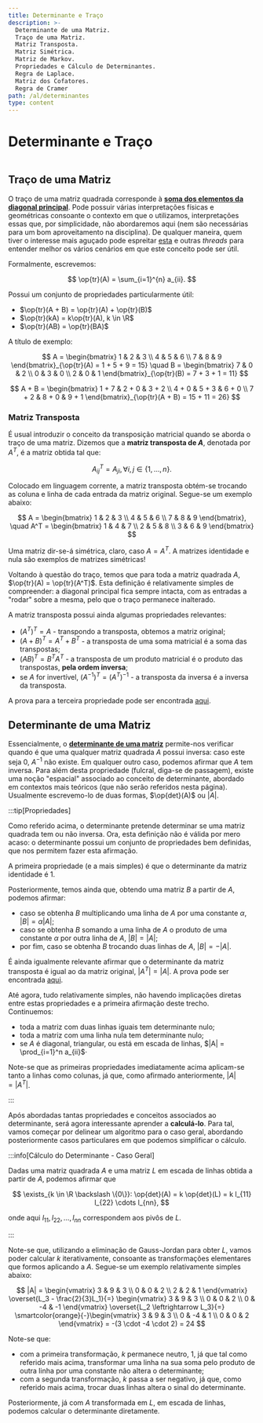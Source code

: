 ```yaml
---
title: Determinante e Traço
description: >-
  Determinante de uma Matriz.
  Traço de uma Matriz.
  Matriz Transposta.
  Matriz Simétrica.
  Matriz de Markov.
  Propriedades e Cálculo de Determinantes.
  Regra de Laplace.
  Matriz dos Cofatores.
  Regra de Cramer
path: /al/determinantes
type: content
---
```


# Determinante e Traço

```toc

```

## Traço de uma Matriz

O traço de uma matriz quadrada corresponde à [**soma dos elementos da diagonal principal**](color:orange).
Pode possuir várias interpretações físicas e geométricas consoante o contexto em que o
utilizamos, interpretações essas que, por simplicidade, não abordaremos aqui (nem são
necessárias para um bom aproveitamento na disciplina). De qualquer maneira, quem
tiver o interesse mais aguçado pode espreitar [esta](https://www.quora.com/What-are-some-applications-of-the-concept-of-the-trace-of-a-matrix)
e outras _threads_ para entender melhor os vários cenários em que este conceito pode ser útil.

Formalmente, escrevemos:

$$
\op{tr}(A) = \sum_{i=1}^{n} a_{ii}.
$$

Possui um conjunto de propriedades particularmente útil:

- $\op{tr}(A + B) = \op{tr}(A) + \op{tr}(B)$
- $\op{tr}(kA) = k\op{tr}(A), k \in \R$
- $\op{tr}(AB) = \op{tr}(BA)$

A título de exemplo:

$$
A = \begin{bmatrix}
1 & 2 & 3 \\
4 & 5 & 6 \\
7 & 8 & 9
\end{bmatrix}_{\op{tr}(A) = 1 + 5 + 9 = 15}
\quad
B = \begin{bmatrix}
7 & 0 & 2 \\
0 & 3 & 0 \\
2 & 0 & 1
\end{bmatrix}_{\op{tr}(B) = 7 + 3 + 1 = 11}
$$

$$
A + B = \begin{bmatrix}
1 + 7 & 2 + 0 & 3 + 2 \\
4 + 0 & 5 + 3 & 6 + 0 \\
7 + 2 & 8 + 0 & 9 + 1
\end{bmatrix}_{\op{tr}(A + B) = 15 + 11 = 26}
$$

### Matriz Transposta

É usual introduzir o conceito da transposição matricial quando se aborda o traço de uma matriz.
Dizemos que a **matriz transposta de $A$**, denotada por $A^T$, é a matriz obtida tal que:

$$
A^T_{ij} = A_{ji}, \forall i, j \in \{1, \dots, n\}.
$$

Colocado em linguagem corrente, a matriz transposta obtém-se trocando as coluna e linha de cada entrada
da matriz original. Segue-se um exemplo abaixo:

$$
A = \begin{bmatrix}
1 & 2 & 3 \\
4 & 5 & 6 \\
7 & 8 & 9
\end{bmatrix},
\quad
A^T = \begin{bmatrix}
1 & 4 & 7 \\
2 & 5 & 8 \\
3 & 6 & 9
\end{bmatrix}
$$

Uma matriz dir-se-á simétrica, claro, caso $A = A^T$. A matrizes identidade e nula são exemplos
de matrizes simétricas!

Voltando à questão do traço, temos que para toda a matriz quadrada $A$, $\op{tr}(A) = \op{tr}(A^T)$.
Esta definição é relativamente simples de compreender: a diagonal principal fica sempre intacta,
com as entradas a "rodar" sobre a mesma, pelo que o traço permanece inalterado.

A matriz transposta possui ainda algumas propriedades relevantes:

- $(A^T)^T = A$ - transpondo a transposta, obtemos a matriz original;
- $(A + B)^T = A^T + B^T$ - a transposta de uma soma matricial é a soma das transpostas;
- $(AB)^T = B^TA^T$ - a transposta de um produto matricial é o produto das transpostas, **pela ordem inversa**;
- se $A$ for invertível, $(A^{-1})^T = (A^T)^{-1}$ - a transposta da inversa é a inversa da transposta.

A prova para a terceira propriedade pode ser encontrada [aqui](https://proofwiki.org/wiki/Transpose_of_Matrix_Product).

<!-- TODO: add Markov Matrix content -->

## Determinante de uma Matriz

Essencialmente, o [**determinante de uma matriz**](color:green) permite-nos verificar
quando é que uma qualquer matriz quadrada $A$ possui inversa: caso este seja $0$,
$A^{-1}$ não existe. Em qualquer outro caso, podemos afirmar que $A$ tem inversa.
Para além desta propriedade (fulcral, diga-se de passagem), existe uma noção "espacial"
associado ao conceito de determinante, abordado em contextos mais teóricos (que não serão
referidos nesta página). Usualmente escrevemo-lo de duas formas, $\op{det}(A)$ ou $|A|$.

:::tip[Propriedades]

Como referido acima, o determinante pretende determinar se uma matriz quadrada tem ou não inversa.
Ora, esta definição não é válida por mero acaso: o determinante possui um conjunto de
propriedades bem definidas, que nos permitem fazer esta afirmação.

A primeira propriedade (e a mais simples) é que o determinante da matriz identidade é $1$.

Posteriormente, temos ainda que, obtendo uma matriz $B$ a partir de $A$, podemos afirmar:

- caso se obtenha $B$ multiplicando uma linha de $A$ por uma constante $\alpha$, $|B| = \alpha |A|$;
- caso se obtenha $B$ somando a uma linha de $A$ o produto de uma constante $\alpha$ por outra linha de $A$, $|B| = |A|$;
- por fim, caso se obtenha $B$ trocando duas linhas de $A$, $|B| = - |A|$.

É ainda igualmente relevante afirmar que o determinante da matriz transposta é igual ao da matriz original, $|A^T| = |A|$.
A prova pode ser encontrada [aqui](https://www2.math.upenn.edu/~ekorman/teaching/det.pdf).

Até agora, tudo relativamente simples, não havendo implicações diretas entre estas propriedades
e a primeira afirmação deste trecho. Continuemos:

- toda a matriz com duas linhas iguais tem determinante nulo;
- toda a matriz com uma linha nula tem determinante nulo;
- se $A$ é diagonal, triangular, ou está em escada de linhas, $|A| = \prod_{i=1}^n a_{ii}$·

Note-se que as primeiras propriedades imediatamente acima aplicam-se tanto a linhas como colunas,
já que, como afirmado anteriormente, $|A| = |A^T|$.

:::

Após abordadas tantas propriedades e conceitos associados ao determinante, será agora
interessante aprender a **calculá-lo**. Para tal, vamos começar por delinear um algoritmo
para o caso geral, abordando posteriormente casos particulares em que podemos simplificar
o cálculo.

:::info[Cálculo do Determinante - Caso Geral]

Dadas uma matriz quadrada $A$ e uma matriz $L$ em escada de linhas obtida a partir de $A$,
podemos afirmar que

$$
\exists_{k \in \R \backslash \{0\}}: \op{det}(A) = k \op{det}(L) = k l_{11} l_{22} \cdots l_{nn},
$$

onde aqui $l_{11}, l_{22}, \ldots, l_{nn}$ correspondem aos pivôs de $L$.

:::

Note-se que, utilizando a eliminação de Gauss-Jordan para obter $L$, vamos poder calcular
$k$ iterativamente, consoante as transformações elementares que formos aplicando a $A$.
Segue-se um exemplo relativamente simples abaixo:

$$
|A| = \begin{vmatrix}
  3 & 9 & 3 \\
  0 & 0 & 2 \\
  2 & 2 & 1
\end{vmatrix}
\overset{L_3 - \frac{2}{3}L_1}{=} \begin{vmatrix}
  3 & 9 & 3 \\
  0 & 0 & 2 \\
  0 & -4 & -1
\end{vmatrix}
\overset{L_2 \leftrightarrow L_3}{=} \smartcolor{orange}{-}\begin{vmatrix}
  3 & 9 & 3 \\
  0 & -4 & 1 \\
  0 & 0 & 2
\end{vmatrix}
= -(3 \cdot -4 \cdot 2) = 24
$$

Note-se que:

- com a primeira transformação, $k$ permanece neutro, $1$, já que tal como referido mais acima,
  transformar uma linha na sua soma pelo produto de outra linha por uma constante não altera o determinante;
- com a segunda transformação, $k$ passa a ser negativo, já que, como referido mais acima,
  trocar duas linhas altera o sinal do determinante.

Posteriormente, já com $A$ transformada em $L$, em escada de linhas, podemos calcular o determinante
diretamente.
